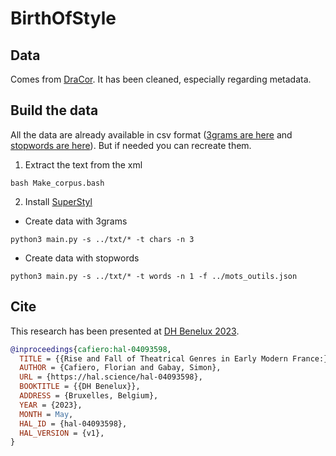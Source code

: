 # BirthOfStyle

## Data

Comes from [DraCor](https://github.com/dracor-org). It has been cleaned, especially regarding metadata.

## Build the data

All the data are already available in csv format ([3grams are here](https://github.com/gabays/RiseAndFall/blob/main/feats_tests_n3_k_5000.csv) and [stopwords are here](https://github.com/gabays/RiseAndFall/blob/main/feats_tests_n1_k_5000.csv)). But if needed you can recreate them.

1. Extract the text from the xml

```console
bash Make_corpus.bash
```

2. Install [SuperStyl](https://github.com/SupervisedStylometry/SuperStyl)

 * Create data with 3grams

```console
python3 main.py -s ../txt/* -t chars -n 3
```

 * Create data with stopwords
```console
python3 main.py -s ../txt/* -t words -n 1 -f ../mots_outils.json
```

## Cite

This research has been presented at [DH Benelux 2023](https://2023.dhbenelux.org).

```bibtex
@inproceedings{cafiero:hal-04093598,
  TITLE = {{Rise and Fall of Theatrical Genres in Early Modern France:}},
  AUTHOR = {Cafiero, Florian and Gabay, Simon},
  URL = {https://hal.science/hal-04093598},
  BOOKTITLE = {{DH Benelux}},
  ADDRESS = {Bruxelles, Belgium},
  YEAR = {2023},
  MONTH = May,
  HAL_ID = {hal-04093598},
  HAL_VERSION = {v1},
}
```